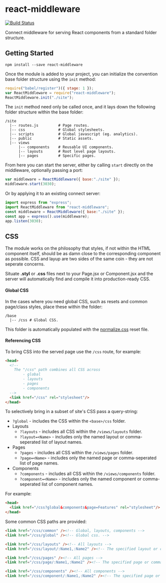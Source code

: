 # react-middleware
[![Build Status](https://travis-ci.org/philcockfield/react-middleware.svg?branch=master)](https://travis-ci.org/philcockfield/react-middleware)

Connect middleware for serving React components from a standard folder structure.

## Getting Started

    npm install --save react-middleware

Once the module is added to your project, you can initialize the convention base folder structure using the `init` method:

```js
require("babel/register")({ stage: 1 });
var ReactMiddleware = require("react-middleware");
ReactMiddleware.init("./site");
```

The `init` method need only be called once, and it lays down the following folder structure within the base folder:


    /site
      |-- routes.js         # Page routes.
      |-- css               # Global stylesheets.
      |-- scripts           # Global javascript (eg. analytics).
      |-- public            # Static assets.
      |-- views
          |-- components    # Reusable UI components.
          |-- layouts       # Root level page layouts.
          |-- pages         # Specific pages.


From here you can start the server, either by calling `start` directly on the middleware, optionally passing a port:

```js
var middleware = ReactMiddleware({ base:"./site" });
middleware.start(3030);
```

Or by applying it to an existing connect server:

```js
import express from "express";
import ReactMiddleware from "react-middleware";
const middleware = ReactMiddleware({ base:"./site" });
const app = express().use(middleware);
app.listen(3030);

```





## CSS
The module works on the philosophy that styles, if not within the HTML component itself, should be as damn close to the corresponding component as possible.  CSS and layup are two sides of the same coin - they are not seperate concerns.

Situate **.styl** or **.css** files next to your Page.jsx or Component.jsx and the server will automatically find and compile it into production-ready CSS.

#### Global CSS
In the cases where you need global CSS, such as resets and common page/class styles, place these within the folder:

    /base
      |-- /css # Global CSS.

This folder is automatically populated with the [normalize.css](https://necolas.github.io/normalize.css/) reset file.

#### Referencing CSS
To bring CSS into the served page use the `/css` route, for example:

```html
<head>
  <!--
    The "/css" path combines all CSS across
        - global
        - layouts
        - pages
        - components
  -->
  <link href="/css" rel="stylesheet"/>
</head>
```    

To selectively bring in a subset of site's CSS pass a query-string:

- `?global` - includes the CSS within the `<base>/css` folder.
- Layouts
    - `?layouts` - includes all CSS within the `/views/layouts` folder.
    - `?layout=<Name>` - includes only the named layout or comma-seperated list of layout names.
- Pages
    - `?pages` - includes all CSS within the `/views/pages` folder.
    - `?page=<Name>` - includes only the named page or comma-seperated list of page names.
- Components
    - `?components` - includes all CSS within the `/views/components` folder.
    - `?component=<Name>` - includes only the named component or comma-seperated list of component names.


For example:
```html
<head>
  <link href="/css?global&components&page=Features" rel="stylesheet"/>
</head>
```    

Some common CSS paths are provided:

```html
<link href="/css/common" /><!-- Global, layouts, components -->
<link href="/css/global" /><!-- Global css. -->

<link href="/css/layouts" /><!-- All layouts -->
<link href="/css/layout/:Name1,:Name2" /><!-- The specified layout or comma-seperated list of layouts -->

<link href="/css/pages" /><!-- All pages -->
<link href="/css/page/:Name1,:Name2" /><!-- The specified page or comma-seperated list of pages -->

<link href="/css/components" /><!-- All components -->
<link href="/css/component/:Name1,:Name2" /><!-- The specified page or comma-seperated list of pages -->
```
